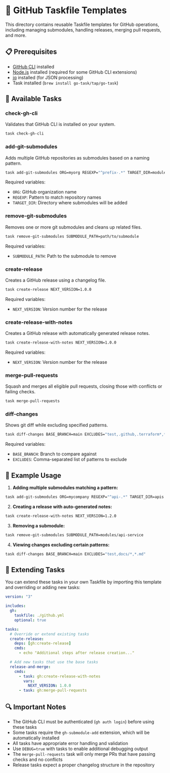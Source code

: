 # 🔄 GitHub Taskfile Templates

This directory contains reusable Taskfile templates for GitHub operations,
including managing submodules, handling releases, merging pull requests, and
more.

## 📋 Prerequisites

- [GitHub CLI](https://cli.github.com) installed
- [Node.js](https://nodejs.org) installed (required for some GitHub CLI extensions)
- [jq](https://stedolan.github.io/jq/) installed (for JSON processing)
- Task installed (`brew install go-task/tap/go-task`)

## 🎯 Available Tasks

### check-gh-cli

Validates that GitHub CLI is installed on your system.

```bash
task check-gh-cli
```

### add-git-submodules

Adds multiple GitHub repositories as submodules based on a naming pattern.

```bash
task add-git-submodules ORG=myorg REGEXP="^prefix-.*" TARGET_DIR=modules
```

Required variables:

- `ORG`: GitHub organization name
- `REGEXP`: Pattern to match repository names
- `TARGET_DIR`: Directory where submodules will be added

### remove-git-submodules

Removes one or more git submodules and cleans up related files.

```bash
task remove-git-submodules SUBMODULE_PATH=path/to/submodule
```

Required variables:

- `SUBMODULE_PATH`: Path to the submodule to remove

### create-release

Creates a GitHub release using a changelog file.

```bash
task create-release NEXT_VERSION=1.0.0
```

Required variables:

- `NEXT_VERSION`: Version number for the release

### create-release-with-notes

Creates a GitHub release with automatically generated release notes.

```bash
task create-release-with-notes NEXT_VERSION=1.0.0
```

Required variables:

- `NEXT_VERSION`: Version number for the release

### merge-pull-requests

Squash and merges all eligible pull requests, closing those with conflicts or
failing checks.

```bash
task merge-pull-requests
```

### diff-changes

Shows git diff while excluding specified patterns.

```bash
task diff-changes BASE_BRANCH=main EXCLUDES="test,.github,.terraform*,*.md"
```

Required variables:

- `BASE_BRANCH`: Branch to compare against
- `EXCLUDES`: Comma-separated list of patterns to exclude

## 📝 Example Usage

1. **Adding multiple submodules matching a pattern:**

```bash
task add-git-submodules ORG=mycompany REGEXP="^api-.*" TARGET_DIR=apis
```

2. **Creating a release with auto-generated notes:**

```bash
task create-release-with-notes NEXT_VERSION=1.2.0
```

3. **Removing a submodule:**

```bash
task remove-git-submodules SUBMODULE_PATH=modules/api-service
```

4. **Viewing changes excluding certain patterns:**

```bash
task diff-changes BASE_BRANCH=main EXCLUDES="test,docs/*,*.md"
```

## 🔧 Extending Tasks

You can extend these tasks in your own Taskfile by importing this template and
overriding or adding new tasks:

```yaml
version: "3"

includes:
  gh:
    taskfile: ./github.yml
    optional: true

tasks:
  # Override or extend existing tasks
  create-release:
    deps: [gh:create-release]
    cmds:
      - echo "Additional steps after release creation..."

  # Add new tasks that use the base tasks
  release-and-merge:
    cmds:
      - task: gh:create-release-with-notes
        vars:
          NEXT_VERSION: 1.0.0
      - task: gh:merge-pull-requests
```

## 🔍 Important Notes

- The GitHub CLI must be authenticated (`gh auth login`) before using these
  tasks
- Some tasks require the `gh-submodule-add` extension, which will be
  automatically installed
- All tasks have appropriate error handling and validation
- Use `DEBUG=true` with tasks to enable additional debugging output
- The `merge-pull-requests` task will only merge PRs that have passing checks
  and no conflicts
- Release tasks expect a proper changelog structure in the repository
